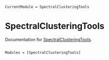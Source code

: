 ```@meta
CurrentModule = SpectralClusteringTools
```

# SpectralClusteringTools

Documentation for [SpectralClusteringTools](https://github.com/702ph/SpectralClusteringTools.jl).

```@index
```

```@autodocs
Modules = [SpectralClusteringTools]
```
